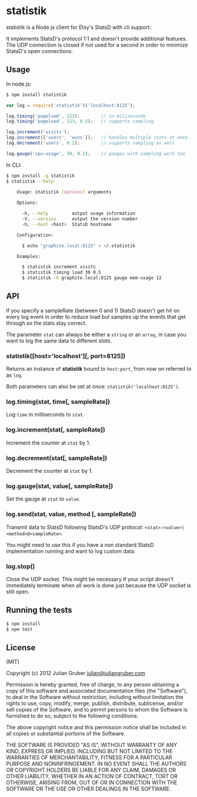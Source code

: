 
# statistik

statistik is a Node.js client for Etsy's StatsD with cli support.

It implements StatsD's protocol 1:1 and doesn't provide additional features.
The UDP connection is closed if not used for a second in order to minimize StatsD's open connections.

## Usage

In node.js:

```bash
$ npm install statistik
```

```javascript
var log = require('statistik')('localhost:8125');

log.timing('pageload', 123);        // in miliseconds
log.timing('pageload', 123, 0.5);   // supports sampling

log.increment('visits');
log.increment(['users', 'wins']);   // handles multiple stats at once
log.decrement('users', 0.2);        // supports sampling as well

log.gauge('cpu-usage', 30, 0.2);    // gauges with sampling work too
```

In CLI:

```bash
$ npm install -g statistik
$ statistik --help
  
    Usage: statistik [options] arguments

    Options:

      -h, --help         output usage information
      -V, --version      output the version number
      -h, --host <host>  StatsD hostname

    Configuration:

      $ echo "graphite.local:8125" > ~/.statistik

    Examples:

      $ statistik increment visits
      $ statistik timing load 30 0.5
      $ statistik -h graphite.local:8125 gauge mem-usage 12

```

## API

If you specify a sampleRate (between 0 and 1) StatsD doesn't get hit on every
log event in order to reduce load but samples up the events that get through so the stats stay correct.

The parameter `stat` can always be either a `string` or an `array`, in case you want to log the same data to different _stats_.

### statistik([host='localhost'][, port=8125])
Returns an instance of __statistik__ bound to `host:port`, from now on referred to as `log`.

Both parameters can also be set at once: `statistik('localhost:8125')`.

### log.timing(stat, time[, sampleRate])
Log `time` in milliseconds to `stat`.

### log.increment(stat[, sampleRate])
Increment the counter at `stat` by 1.

### log.decrement(stat[, sampleRate])
Decrement the counter at `stat` by 1.

### log.gauge(stat, value[, sampleRate])
Set the gauge at `stat` to `value`.

### log.send(stat, value, method [, sampleRate])
Transmit data to StatsD following StatsD's UDP protocol: `<stat>:<value>|<method>@<sampleRate>`.
  
You might need to use this if you have a non standard StatsD implementation running and want to log custom data.

### log.stop()
Close the UDP socket. This might be necessary if your script doesn't immediately terminate when all work is done just because the UDP socket is still open.

## Running the tests

```bash
$ npm install
$ npm test
```

License
-------
(MIT)

Copyright (c) 2012 Julian Gruber <julian@juliangruber.com>

Permission is hereby granted, free of charge, to any person obtaining a copy of this software and associated documentation files (the "Software"), to deal in the Software without restriction, including without limitation the rights to use, copy, modify, merge, publish, distribute, sublicense, and/or sell copies of the Software, and to permit persons to whom the Software is furnished to do so, subject to the following conditions:

The above copyright notice and this permission notice shall be included in all copies or substantial portions of the Software.

THE SOFTWARE IS PROVIDED "AS IS", WITHOUT WARRANTY OF ANY KIND, EXPRESS OR IMPLIED, INCLUDING BUT NOT LIMITED TO THE WARRANTIES OF MERCHANTABILITY, FITNESS FOR A PARTICULAR PURPOSE AND NONINFRINGEMENT. IN NO EVENT SHALL THE AUTHORS OR COPYRIGHT HOLDERS BE LIABLE FOR ANY CLAIM, DAMAGES OR OTHER LIABILITY, WHETHER IN AN ACTION OF CONTRACT, TORT OR OTHERWISE, ARISING FROM, OUT OF OR IN CONNECTION WITH THE SOFTWARE OR THE USE OR OTHER DEALINGS IN THE SOFTWARE.
